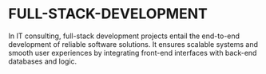 # FULL-STACK-DEVELOPMENT
In IT consulting, full-stack development projects entail the end-to-end development of reliable software solutions. It ensures scalable systems and smooth user experiences by integrating front-end interfaces with back-end databases and logic. 
